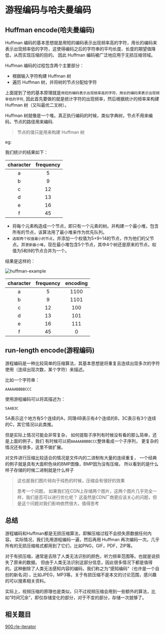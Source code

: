 # 游程编码与哈夫曼编码

## Huffman encode\(哈夫曼编码\)

Huffman 编码的基本思想就是用短的编码表示出现频率高的字符，用长的编码来表示出现频率低的字符，这使得编码之后的字符串的平均长度、长度的期望值降低，从而实现压缩的目的。 因此 Huffman 编码被广泛地应用于无损压缩领域。

Huffman 编码的过程包含两个主要部分：

* 根据输入字符构建 Huffman 树
* 遍历 Huffman 树，并将树的节点分配给字符

上面提到了他的基本原理就是`用短的编码表示出现频率高的字符，用长的编码来表示出现频率低的字符`, 因此首先要做的就是统计字符的出现频率，然后根据统计的频率来构建 Huffman 树（又叫最优二叉树）。

Huffman 树就像是一个堆。真正执行编码的时候，类似字典树，节点不用来编码，节点的路径用来编码.

> 节点的值只是用来构建 Huffman 树

eg:

我们统计的结果如下：

| character | frequency |
| :---: | :---: |
| a | 5 |
| b | 9 |
| c | 12 |
| d | 13 |
| e | 16 |
| f | 45 |

* 将每个元素构造成一个节点，即只有一个元素的树。并构建一个最小堆，包含所有的节点，该算法用了最小堆来作为优先队列。
* `选取两个权值最小的节点`，并添加一个权值为5+9=14的节点，作为他们的父节点。并`更新最小堆`，现在最小堆包含5个节点，其中4个树还是原来的节点，权值为5和9的节点合并为一个。

结果是这样的：

![huffman-example](https://tva1.sinaimg.cn/large/007S8ZIlly1ghluhusda8j30re0hmabe.jpg)

| character | frequency | encoding |
| :---: | :---: | :---: |
| a | 5 | 1100 |
| b | 9 | 1101 |
| c | 12 | 100 |
| d | 13 | 101 |
| e | 16 | 111 |
| f | 45 | 0 |

## run-length encode\(游程编码\)

游程编码是一种比较简单的压缩算法，其基本思想是将重复且连续出现多次的字符使用（连续出现次数，某个字符）来描述。

比如一个字符串：

```text
AAAAABBBBCCC
```

使用游程编码可以将其描述为：

```text
5A4B3C
```

5A表示这个地方有5个连续的A，同理4B表示有4个连续的B，3C表示有3个连续的C，其它情况以此类推。

但是实际上情况可能会非常复杂， 如何提取子序列有时候没有看的那么简单，还是上面的例子，我们 有时候可以把`AAAAABBBBCCC`整体看成一个子序列， 更复杂的情况还有很多，这里不做扩展。

对文件进行压缩比较适合的情况是文件内的二进制有大量的连续重复， 一个经典的例子就是具有大面积色块的BMP图像，BMP因为没有压缩， 所以看到的是什么样子存储的时候二进制就是什么样子

> 这也是我们图片倾向于纯色的时候，压缩会有很好的效果
>
> 思考一个问题， 如果我们在CDN上存储两个图片，这两个图片几乎完全一样，我们是否可以进行优化呢？ 这虽然是CDN厂商更应该关心的问题，但是这个问题对我们影响依然很大，值得思考

## 总结

游程编码和Huffman都是无损压缩算法，即解压缩过程不会损失原数据任何内容。 实际情况，我们先用游程编码一遍，然后再用 Huffman 再次编码一次。几乎所有的无损压缩格式都用到了它们，比如PNG，GIF，PDF，ZIP等。

对于有损压缩，通常是去除了人类无法识别的颜色，听力频率范围等。也就是说损失了原来的数据。 但由于人类无法识别这部分信息，因此很多情况下都是值得的。这种删除了人类无法感知内容的编码，我们称之为“感知编码”（也许是一个自创的新名词），比如JPEG，MP3等。关于有损压缩不是本文的讨论范围，感兴趣的可以搜素相关资料。

实际上，视频压缩的原理也是类似，只不过视频压缩会用到一些额外的算法，比如“时间冗余”，即仅存储变化的部分，对于不变的部分，存储一次就够了。

## 相关题目

[900.rle-iterator](problems/900.rle-iterator.md)

